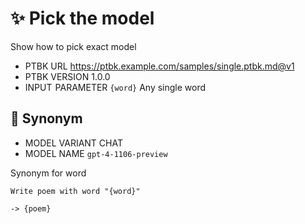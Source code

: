 # ✨ Pick the model

Show how to pick exact model

-   PTBK URL https://ptbk.example.com/samples/single.ptbk.md@v1
-   PTBK VERSION 1.0.0
-   INPUT  PARAMETER `{word}` Any single word

## 💬 Synonym

-   MODEL VARIANT CHAT
-   MODEL NAME `gpt-4-1106-preview`

Synonym for word

```text
Write poem with word "{word}"
```

`-> {poem}`

<!--
TODO: [🧠] Figure out less simmilar word for "single", "simple" and "sample"
-->
